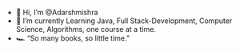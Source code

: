- 👋 Hi, I’m @Adarshmishra
- 🌱 I’m currently Learning Java, Full Stack-Development, Computer Science, Algorithms, one course at a time.
- 🏎️ “So many books, so little time.”
 


<!---
Adarshmishra87/Adarshmishra87 is a ✨ special ✨ repository because its `README.md` (this file) appears on your GitHub profile.
You can click the Preview link to take a look at your changes.
--->
